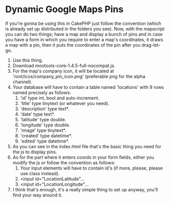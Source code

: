 # Dynamic Google Maps Pins
If you're gonna be using this in CakePHP just follow the convention (which is already set up distributed in the folders you see). Now, with the mapscript you can do two things; have a map and display a bunch of pins and in case you have a form in which you require to enter a map's coordinates, it draws a map with a pin, then it puts the coordinates of the pin after you drag-let-go.

1. Use this thing.
2. Download mootools-core-1.4.5-full-nocompat.js.
3. For the map's company icon, it will be located at 'root/icos/company_pin_icon.png' (preferable png for the alpha channel).
4. Your database will have to contain a table named 'locations' with 9 rows named precisely as follows:
	1. 'id' type int, bool and auto-increment.
	2. 'title' type tinytext (or whatever you need).
	3. 'description' type text*.
	4. 'date' type text*.
	5. 'latitude' type double.
	6. 'longitude' type double.
	7. 'image' type tinytext*.
	8. 'created' type datetime*.
	9. 'edited' type datetime*.
5. As you can see in the index.html file that's the basic thing you need for the js to display pins.
6. As for the part where it enters coords in your form fields, either you modify the js or follow the convention as follows:
	1. Your input elements will have to contain id's (if more, please, please use class instead).
	2. <input id="LocationLatitude"...
	3. <input id="LocationLongitude"...
7. I think that's enough, it's a really simple thing to set up anyway, you'll find your way around it.
